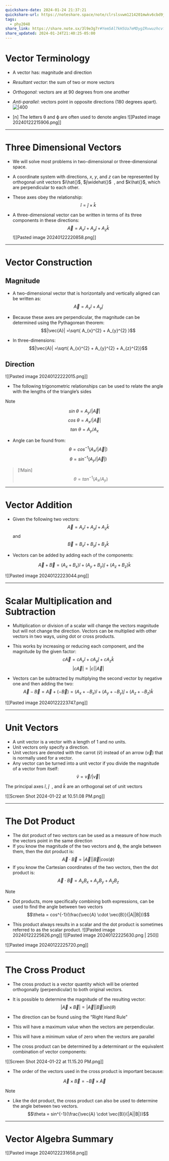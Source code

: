 ```yaml
---
quickshare-date: 2024-01-24 21:37:21
quickshare-url: https://noteshare.space/note/clrslsvwm1214201mwkv6cbd9j#fTRA91d0qKQOfFzSUGq6znIGmfhaocGTAsYIaUcX6k8
tags:
  - phy2048
share_link: https://share.note.sx/3l9e3g7r#Yem5Al7kH5Ua7eMDygIRvwuzhcvfCVonPYrPnMWhqyE
share_updated: 2024-01-24T21:40:25-05:00
---
```


# Vector Terminology

- A vector has: magnitude and direction
- _Resultant vector_: the sum of two or more vectors
- _Orthogonal_: vectors are at 90 degrees from one another
- _Anti-parallel_: vectors point in opposite directions (180 degrees apart).
![|400](https://openstax.org/apps/archive/20231109.173216/resources/b82f588387208ba48921020256bbddb5538f7f0f)

- [n] The letters θ and ϕ are often used to denote angles
![[Pasted image 20240122215906.png]]

---
# Three Dimensional Vectors

- We will solve most problems in two-dimensional or three-dimensional space.
- A coordinate system with directions, $x$, $y$, and $z$ can be represented by orthogonal unit vectors $i\hat{}$, $j\widehat{}$  , and $k\hat{}$, which are perpendicular to each other.
- These axes obey the relationship:
$$\hat{i} = \hat{j} \times \hat{k}$$

- A three-dimensional vector can be written in terms of its three components in these directions:
$$\vec{A} = A_{x}\hat{i} + A_{y}\hat{j} +  A_{z}\hat{k}$$
![[Pasted image 20240122220858.png]]

---
# Vector Construction

## Magnitude
- A two-dimensional vector that is horizontally and vertically aligned can be written as: 
$$\vec{A} = A_{x}\hat{i} + A_{y}\hat{j}$$
- Because these axes are perpendicular, the magnitude can be determined using the Pythagorean theorem:
$$|\vec{A}| =\sqrt{  A_{x}^{2} + A_{y}^{2} }$$

- In three-dimensions:
$$|\vec{A}| =\sqrt{  A_{x}^{2} + A_{y}^{2} + A_{z}^{2}}$$
## Direction
![[Pasted image 20240122222015.png]]

- The following trigonometric relationships can be used to relate the angle with the lengths of the triangle’s sides

> [!NOTE]
> $$sin \text{ }\theta = A_{y}/|\vec{A}|$$$$cos \text{ }\theta = A_{x}/|\vec{A}|$$
> $$tan \text{ }\theta = A_{y}/A_{x}$$

- Angle can be found from: 
$$\theta = cos^{-1}(A_{x}/|\vec{A}|)$$
$$\theta = sin^{-1}(A_{y}/|\vec{A}|)$$

> [!Main]
> $$\theta = tan^{-1}(A_{x}/A_{y})$$

---
# Vector Addition
- Given the following two vectors:
$$\vec{A} = A_{x}\hat{i} + A_{y}\hat{j} +  A_{z}\hat{k}$$ and
$$\vec{B} = B_{x}\hat{i} + B_{y}\hat{j} +  B_{z}\hat{k}$$

- Vectors can be added by adding each of the components:

$$\vec{A} + \vec{B} = (A_{x} + B_{x})\hat{i} + (A_{y} + B_{y})\hat{j} +  (A_{z} + B_{z})\hat{k}$$

![[Pasted image 20240122223044.png]]

---
# Scalar Multiplication and Subtraction

- Multiplication or division of a scalar will change the vectors magnitude but will not change the direction. Vectors can be multiplied with other vectors in two ways, using dot or cross products.

- This works by increasing or reducing each component, and the magnitude by the given factor:
$$c\vec{A} = cA_{x}\hat{i} + cA_{y}\hat{j} +  cA_{z}\hat{k}$$
$$|c\vec{A}| = |c||\vec{A}|$$
- Vectors can be subtracted by multiplying the second vector by negative one and then adding the two: 
$$\vec{A} - \vec{B} = \vec{A} + (-\vec{B}) = (A_{x} + -B_{x})\hat{i} + (A_{y} + -B_{y})\hat{j} +  (A_{z} + -B_{z})\hat{k}$$

![[Pasted image 20240122223747.png]]

---
# Unit Vectors

- A unit vector is a vector with a length of 1 and no units.
- Unit vectors only specify a direction.
- Unit vectors are denoted with the carrot ($\hat{v}$) instead of an arrow ($\vec{v}$) that is normally used for a vector.
- Any vector can be turned into a unit vector if you divide the magnitude of a vector from itself:
$$\hat{v} = \vec{v} / |\vec{v}|$$

The principal axes $\hat{i}$, $\widehat{j}$  , and $\hat{k}$ are an orthogonal set of unit vectors

![[Screen Shot 2024-01-22 at 10.51.08 PM.png]]

---
# The Dot Product

- The dot product of two vectors can be used as a measure of how much the vectors point in the same direction
- If you know the magnitude of the two vectors and ϕ, the angle between them, then the dot product is:
$$\vec{A} \cdot \vec{B} = |\vec{A}||\vec{B}|cos(\phi)$$
- If you know the Cartesian coordinates of the two vectors, then the dot product is:
$$\vec{A} \cdot \vec{B} = A_{x}B_{x} + A_{y}B_{y} + A_{z}B_{z}$$

> [!NOTE]
> - Dot products, more specifically combining both expressions, can be used to find the angle between two vectors
> $$\theta = cos^{-1}(\frac{\vec{A} \cdot \vec{B}}{|A||B|})$$

- This product always results in a scalar and the dot product is sometimes referred to as the scalar product.
![[Pasted image 20240122225626.png]]
![[Pasted image 20240122225630.png | 250]]

![[Pasted image 20240122225720.png]]

---
# The Cross Product

- The cross product is a vector quantity which will be oriented orthogonally (perpendicular) to both original vectors.

- It is possible to determine the magnitude of the resulting vector:
$$|\vec{A} \times \vec{B}| = |\vec{A}||\vec{B}|sin(\theta)$$
- The direction can be found using the “Right Hand Rule”
- This will have a maximum value when the vectors are perpendicular.
- This will have a minimum value of zero when the vectors are parallel

- The cross product can be determined by a determinant or the equivalent combination of vector components:

![[Screen Shot 2024-01-22 at 11.15.20 PM.png]]

- The order of the vectors used in the cross product is important because:

$$ \vec{A} \times \vec{B} = -\vec{B} \times \vec{A} $$

> [!NOTE]
> - Like the dot product, the cross product can also be used to determine the angle between two vectors.
> $$\theta = sin^{-1}(\frac{\vec{A} \cdot \vec{B}}{|A||B|})$$

---
# Vector Algebra Summary


![[Pasted image 20240122231658.png]]

